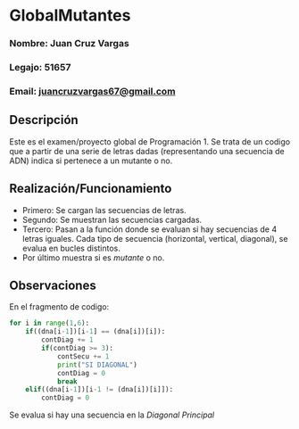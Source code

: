 # GlobalMutantes
### Nombre: Juan Cruz Vargas
### Legajo: 51657
### Email: juancruzvargas67@gmail.com

## Descripción
Este es el examen/proyecto global de Programación 1. Se trata de un codigo que a partir de una serie de letras dadas (representando una secuencia de ADN) indica si pertenece a un mutante o no.

## Realización/Funcionamiento
* Primero: Se cargan las secuencias de letras. 
* Segundo: Se muestran las secuencias cargadas.
* Tercero: Pasan a la función donde se evaluan si hay secuencias de 4 letras iguales. Cada tipo de secuencia (horizontal, vertical, diagonal), se evalua en bucles distintos.
* Por último muestra si es *mutante* o no.

## Observaciones
En el fragmento de codigo:
```python
for i in range(1,6):
    if((dna[i-1])[i-1] == (dna[i])[i]):
        contDiag += 1
        if(contDiag >= 3):
            contSecu += 1
            print("SI DIAGONAL")
            contDiag = 0
            break
    elif((dna[i-1])[i-1 != (dna[i])[i]]):
        contDiag = 0
```
Se evalua si hay una secuencia en la *Diagonal Principal*